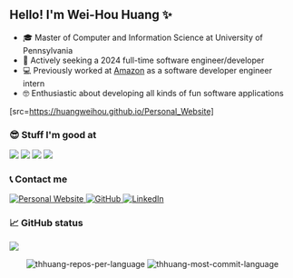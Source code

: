 ## Hello! I'm Wei-Hou Huang ✨

- 🎓 Master of Computer and Information Science at University of Pennsylvania
- 🔭 Actively seeking a 2024 full-time software engineer/developer
- 💻 Previously worked at [Amazon][amazon] as a software developer engineer intern
- 🤓 Enthusiastic about developing all kinds of fun software applications

[src=https://huangweihou.github.io/Personal_Website]

### 😎 Stuff I'm good at

<p align="left">

  <!--- Ref: https://github.com/Ileriayo/markdown-badges -->
  [<img src="https://img.shields.io/badge/c++-%2300599C.svg?style=for-the-badge&logo=c%2B%2B&logoColor=white"/>][c++]
  [<img src="https://img.shields.io/badge/java-%23ED8B00.svg?style=for-the-badge&logo=openjdk&logoColor=white"/>][java]
  [<img src="https://img.shields.io/badge/python%20-%2314354C.svg?&style=for-the-badge&logo=python&logoColor=white"/>][python]
  [<img src="https://img.shields.io/badge/AWS-%23FF9900.svg?style=for-the-badge&logo=amazon-aws&logoColor=white"/>][aws]

</p>

### 📞 Contact me



<p align="left">
  <a href="https://huangweihou.github.io/Personal_Website/">
    <img src="https://img.shields.io/badge/personal_website-%23121011.svg?&style=for-the-badge&logo=bitcoin&logoColor=white" alt="Personal Website">
  </a>
  <a href="https://github.com/huangweihou">
    <img src="https://img.shields.io/badge/github-%23121011.svg?&style=for-the-badge&logo=github&logoColor=white" alt="GitHub">
  </a>
  <a href="https://www.linkedin.com/in/weihouhuang">
    <img src="https://img.shields.io/badge/linkedin-%230077B5.svg?style=for-the-badge&logo=linkedin&logoColor=white" alt="LinkedIn">
  </a>
</p>

### 📈 GitHub status

![](https://komarev.com/ghpvc/?username=thhuang&label=Views&style=for-the-badge)

<p align=center>
  <div align=center>
    <img align="center" src="https://github-profile-summary-cards.vercel.app/api/cards/repos-per-language?username=thhuang&theme=nord_dark&exclude=HTML,CSS,SCSS" alt="thhuang-repos-per-language" />
    <img align="center" src="https://github-profile-summary-cards.vercel.app/api/cards/most-commit-language?username=thhuang&theme=nord_dark&exclude=HTML,CSS,SCSS" alt="thhuang-most-commit-language" />
  </div>
</p>


[aws]: https://aws.amazon.com/
[c++]: https://en.cppreference.com/w/
[amazon]: https://www.amazon.com/
[github]: https://github.com/huangweihou
[java]: https://www.java.com/
[leetcode]: https://leetcode.com/huangwh/
[linkedin]: https://www.linkedin.com/in/weihouhuang
[python]: https://www.python.org
